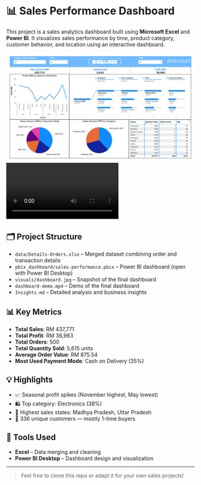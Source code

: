 # 📊 Sales Performance Dashboard

This project is a sales analytics dashboard built using **Microsoft Excel** and **Power BI**. It visualizes sales performance by time, product category, customer behavior, and location using an interactive dashboard.

![Dashboard Preview](./visuals/dashboard.jpg)
![Dashboard Demo](./visuals/dashboard-demo.mp4)


## 🗂 Project Structure

- `data/Details-Orders.xlsx` – Merged dataset combining order and transaction details
- `pbix_dashboard/sales-performance.pbix` – Power BI dashboard (open with Power BI Desktop)
- `visuals/dashboard.jpg` – Snapshot of the final dashboard
- `dashboard-demo.mp4` – Demo of the final dashboard
- `Insights.md` – Detailed analysis and business insights

## 📊 Key Metrics

- **Total Sales**: RM 437,771  
- **Total Profit**: RM 36,963  
- **Total Orders**: 500  
- **Total Quantity Sold**: 5,615 units  
- **Average Order Value**: RM 875.54  
- **Most Used Payment Mode**: Cash on Delivery (35%)

## 💡 Highlights

- 📈 Seasonal profit spikes (November highest, May lowest)  
- 🛍 Top category: Electronics (38%)  
- 📍 Highest sales states: Madhya Pradesh, Uttar Pradesh  
- 👥 336 unique customers — mostly 1-time buyers  

## 🧰 Tools Used

- **Excel** – Data merging and cleaning  
- **Power BI Desktop** – Dashboard design and visualization  

---

> Feel free to clone this repo or adapt it for your own sales projects!
